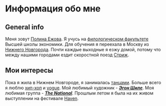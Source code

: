 # Информация обо мне 
## General info
Меня зовут [Полина Ежова](https://vk.com/ezidze). Я учусь на [филологическом факультете](https://philology.hse.ru) Высшей школы экономики.
Для обучения я переехала в Москву из [Нижнего Новгорода](https://ru.wikipedia.org/wiki/Нижний_Новгород).
Почти каждые выходные я езжу домой, потому что между нашими городами ездит скоростной поезд [Стриж](http://poezd-strizh.ru). 
## Мои интересы
Пока я жила в Нижнем Новгороде, я занималась [танцами](http://d4unn.ru). Больше всего я люблю [хип-хоп](https://www.youtube.com/watch?v=Kl5B6MBAntI) и [vogue](https://vk.com/videos41550556?z=video41550556_171420892%2Fpl_41550556_-2). Мой любимый художник - [***Эгон Шиле***](https://ru.wikipedia.org/wiki/Шиле,_Эгон). Моя любимая группа - [***The National***](http://www.coreentertainment.ca/events/detail/the-national). 
Прошлым летом я была на их живом выступлении на фестивале [Haven](http://www.havenkbh.dk/en/).
